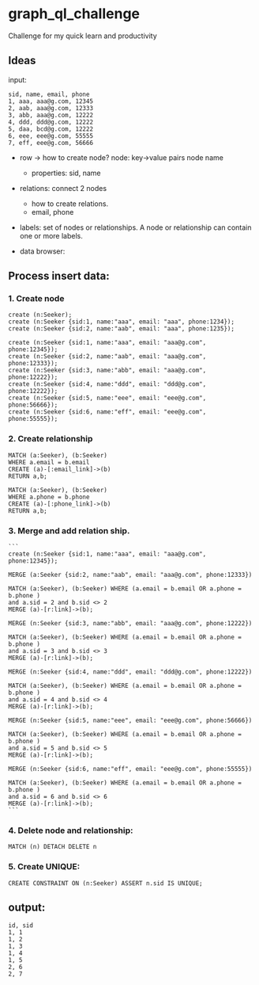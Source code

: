 # graph_ql_challenge
Challenge for my quick learn and productivity


## Ideas
input:
```
sid, name, email, phone
1, aaa, aaa@g.com, 12345
2, aab, aaa@g.com, 12333
3, abb, aaa@g.com, 12222
4, ddd, ddd@g.com, 12222
5, daa, bcd@g.com, 12222
6, eee, eee@g.com, 55555
7, eff, eee@g.com, 56666
```
- row -> 
    how to create node?
    node: key->value pairs
    node name
    - properties: sid, name

- relations: connect 2 nodes 
    - how to create relations.
    - email, phone
- labels: set of nodes or relationships. A node or relationship can contain one or more labels.
- data browser:

## Process insert data:

### 1. Create node

    create (n:Seeker);
    create (n:Seeker {sid:1, name:"aaa", email: "aaa", phone:1234});
    create (n:Seeker {sid:2, name:"aab", email: "aaa", phone:1235});

    create (n:Seeker {sid:1, name:"aaa", email: "aaa@g.com", phone:12345});
    create (n:Seeker {sid:2, name:"aab", email: "aaa@g.com", phone:12333});
    create (n:Seeker {sid:3, name:"abb", email: "aaa@g.com", phone:12222});
    create (n:Seeker {sid:4, name:"ddd", email: "ddd@g.com", phone:12222});
    create (n:Seeker {sid:5, name:"eee", email: "eee@g.com", phone:56666});
    create (n:Seeker {sid:6, name:"eff", email: "eee@g.com", phone:55555});
### 2. Create relationship

    MATCH (a:Seeker), (b:Seeker)
    WHERE a.email = b.email 
    CREATE (a)-[:email_link]->(b)
    RETURN a,b;

    MATCH (a:Seeker), (b:Seeker)
    WHERE a.phone = b.phone 
    CREATE (a)-[:phone_link]->(b)
    RETURN a,b;


### 3. Merge and add relation ship.
    ```
    create (n:Seeker {sid:1, name:"aaa", email: "aaa@g.com", phone:12345});

    MERGE (a:Seeker {sid:2, name:"aab", email: "aaa@g.com", phone:12333})

    MATCH (a:Seeker), (b:Seeker) WHERE (a.email = b.email OR a.phone = b.phone ) 
    and a.sid = 2 and b.sid <> 2
    MERGE (a)-[r:link]->(b);

    MERGE (n:Seeker {sid:3, name:"abb", email: "aaa@g.com", phone:12222})

    MATCH (a:Seeker), (b:Seeker) WHERE (a.email = b.email OR a.phone = b.phone ) 
    and a.sid = 3 and b.sid <> 3
    MERGE (a)-[r:link]->(b);

    MERGE (n:Seeker {sid:4, name:"ddd", email: "ddd@g.com", phone:12222})

    MATCH (a:Seeker), (b:Seeker) WHERE (a.email = b.email OR a.phone = b.phone ) 
    and a.sid = 4 and b.sid <> 4
    MERGE (a)-[r:link]->(b);

    MERGE (n:Seeker {sid:5, name:"eee", email: "eee@g.com", phone:56666})

    MATCH (a:Seeker), (b:Seeker) WHERE (a.email = b.email OR a.phone = b.phone ) 
    and a.sid = 5 and b.sid <> 5
    MERGE (a)-[r:link]->(b);

    MERGE (n:Seeker {sid:6, name:"eff", email: "eee@g.com", phone:55555})

    MATCH (a:Seeker), (b:Seeker) WHERE (a.email = b.email OR a.phone = b.phone ) 
    and a.sid = 6 and b.sid <> 6
    MERGE (a)-[r:link]->(b);
    ```

### 4. Delete node and relationship:

    MATCH (n) DETACH DELETE n

### 5. Create UNIQUE:

    CREATE CONSTRAINT ON (n:Seeker) ASSERT n.sid IS UNIQUE;

## output:
```
id, sid
1, 1
1, 2
1, 3
1, 4
1, 5
2, 6
2, 7
```